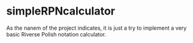 # simpleRPNcalculator

As the nanem of the project indicates, it is just a try to implement a very basic Riverse Polish notation calculator.
